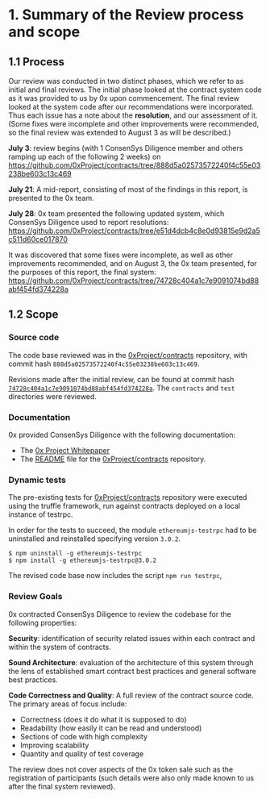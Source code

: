 # 1. Summary of the Review process and scope

## 1.1 Process

Our review was conducted in two distinct phases, which we refer to as initial and final reviews. The initial phase looked at the contract system code as it was provided to us by 0x upon commencement. The final review looked at the system code after our recommendations were incorporated. Thus each issue has a note about the **resolution**, and our assessment of it.  (Some fixes were incomplete and other improvements were recommended, so the final review was extended to August 3 as will be described.)

**July 3**: review begins (with 1 ConsenSys Diligence member and others ramping up each of the following 2 weeks) on
https://github.com/0xProject/contracts/tree/888d5a02573572240f4c55e03238be603c13c469

**July 21**: A mid-report, consisting of most of the findings in this report, is presented to the 0x team.

**July 28**: 0x team presented the following updated system, which ConsenSys Diligence used to report resolutions:
https://github.com/0xProject/contracts/tree/e51d4dcb4c8e0d93815e9d2a5c511d60ce017870

It was discovered that some fixes were incomplete, as well as other improvements recommended, and on August 3, the 0x team presented, for the purposes of this report, the final system:
https://github.com/0xProject/contracts/tree/74728c404a1c7e9091074bd88abf454fd374228a

## 1.2 Scope

### Source code 

The code base reviewed was in the [0xProject/contracts](https://github.com/0xProject/contracts/tree/888d5a02573572240f4c55e03238be603c13c469) repository, with commit hash `888d5a02573572240f4c55e03238be603c13c469`.

Revisions made after the initial review, can be found at commit hash [`74728c404a1c7e9091074bd88abf454fd374228a`](https://github.com/0xProject/contracts/tree/74728c404a1c7e9091074bd88abf454fd374228a).  The `contracts` and `test` directories were reviewed.

### Documentation

0x provided ConsenSys Diligence with the following documentation:

* The [0x Project Whitepaper](https://0xproject.com/pdfs/0x_white_paper.pdf)
* The [README](https://github.com/0xProject/contracts/blob/888d5a02573572240f4c55e03238be603c13c469/README.md) file for the [0xProject/contracts](https://github.com/0xProject/contracts/tree/frozen) repository.

### Dynamic tests

The pre-existing tests for [0xProject/contracts](https://github.com/0xProject/contracts/tree/888d5a02573572240f4c55e03238be603c13c469) repository were executed using the truffle framework, run against contracts deployed on a local instance of testrpc.

In order for the tests to succeed, the module `ethereumjs-testrpc` had to be uninstalled and reinstalled specifying version `3.0.2`.

```
$ npm uninstall -g ethereumjs-testrpc
$ npm install -g ethereumjs-testrpc@3.0.2
```

The revised code base now includes the script `npm run testrpc`,

### Review Goals

0x contracted ConsenSys Diligence to review the codebase for the following properties:

**Security**: identification of security related issues within each
contract and within the system of contracts.

**Sound Architecture**: evaluation of the architecture of this system through the lens of established smart contract best practices and general software best practices.

**Code Correctness and Quality**:
A full review of the contract source code.  The primary areas of focus include:

* Correctness (does it do what it is supposed to do)
* Readability (how easily it can be read and understood)
* Sections of code with high complexity
* Improving scalability
* Quantity and quality of test coverage

The review does not cover aspects of the 0x token sale such as the registration of participants (such details were also only made known to us after the final system reviewed).
